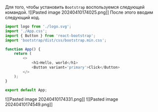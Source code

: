 Для того, чтобы установить `Bootstrap` воспользуемся следующей командой.
![[Pasted image 20240410174025.png]]
После этого вводим следующий код.
```JavaScript
import logo from './logo.svg';
import './App.css';
import { Button } from 'react-bootstrap';
import 'bootstrap/dist/css/bootstrap.min.css';

function App() {
	return (
		<>
			<h1>Hello, world</h1>
			<Button variant='primary'>Click</Button>
		</>
	);
}

export default App;
```
![[Pasted image 20240410174331.png]]
![[Pasted image 20240410174549.png]]